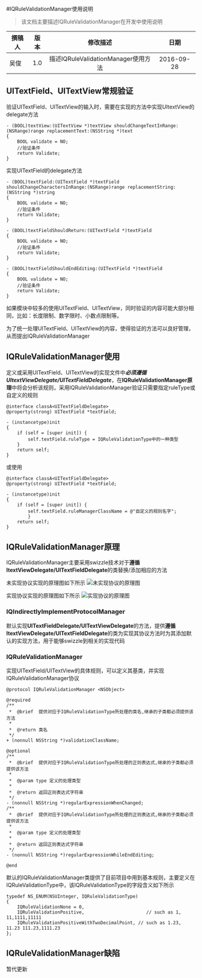 #IQRuleValidationManager使用说明
> 该文档主要描述IQRuleValidationManager在开发中使用说明

| 撰稿人  |  版本 |            修改描述                 |    日期   |
|--------|:----:|:----------------------------------:|:--------:|
|  吴俊  |  1.0  | 描述IQRuleValidationManager使用方法  |2016-09-28|

## UITextField、UITextView常规验证
验证UITextField、UITextView的输入时，需要在实现的方法中实现UItextView的delegate方法

```
- (BOOL)textView:(UITextView *)textView shouldChangeTextInRange:(NSRange)range replacementText:(NSString *)text
{
	BOOL validate = NO;
	//验证条件
	return Validate;
}

```
实现UITextField的delegate方法

```
- (BOOL)textField:(UITextField *)textField shouldChangeCharactersInRange:(NSRange)range replacementString:(NSString *)string
{
	BOOL validate = NO;
	//验证条件
	return Validate;
}

- (BOOL)textFieldShouldReturn:(UITextField *)textField
{
	BOOL validate = NO;
	//验证条件
	return Validate;
}

- (BOOL)textFieldShouldEndEditing:(UITextField *)textField
{
	BOOL validate = NO;
	//验证条件
	return Validate;
}
```
如果模块中较多的使用UITextField、UITextView，同时验证的内容可能大部分相同，比如：长度限制、数字限时、小数点限制等。

为了统一处理UITextField、UITextView的内容，使得验证的方法可以良好管理，从而提出IQRuleValidationManager

## IQRuleValidationManager使用
定义或采用UITextField、UITextView的实现文件中***必须遵循UItextViewDelegate/UITextFieldDelegate***，在**IQRuleValidationManager原理**中将会分析该规则，采用IQRuleValidationManager验证只需要指定ruleType或自定义的规则

```
@interface classA<UITextFieldDelegate>
@property(strong) UITextField *textField;

- (instancetype)init
{
    if (self = [super init]) {
		self.textField.ruleType = IQRuleValidationType中的一种类型
	}
	return self;
}
```

或使用

```
@interface classA<UITextFieldDelegate>
@property(strong) UITextField *textField;

- (instancetype)init
{
    if (self = [super init]) {
		self.textField.ruleManagerClassName = @"自定义的规则名字";
		}
	return self;
}
```
## IQRuleValidationManager原理
IQRuleValidationManager主要采用swizzle技术对于**遵循ItextViewDelegate/UITextFieldDelegate**的类替换/添加相应的方法

未实现协议实现的原理图如下所示
![未实现协议的原理图](http://junhg521.github.io/JSSource/swizzle/swizzleInd.png)

实现协议实现的原理图如下所示
![实现协议的原理图](http://junhg521.github.io/JSSource/swizzle/swizzle.png)
### IQIndirectlyImplementProtocolManager
默认实现**UITextFieldDelegate/UITextViewDelegate**的方法，提供**遵循ItextViewDelegate/UITextFieldDelegate**的类为实现其协议方法时为其添加默认的实现方法，用于能够swizzle到相关的实现代码
### IQRuleValidationManager
实现UITextField/UITextView的具体规则，可以定义其基类，并实现IQRuleValidationManager协议

```
@protocol IQRuleValidationManager <NSObject>

@required
/**
 *  @brief  提供对应于IQRuleValidationType所处理的类名,继承的子类都必须提供该方法
 *
 *  @return 类名
 */
+ (nonnull NSString *)validationClassName;

@optional
/**
 *  @brief  提供对应于IQRuleValidationType所处理的正则表达式,继承的子类都必须提供该方法
 *
 *  @param type 定义的处理类型
 *
 *  @return 返回正则表达式字符串
 */
- (nonnull NSString *)regularExpressionWhenChanged;
/**
 *  @brief  提供对应于IQRuleValidationType所处理的正则表达式,继承的子类都必须提供该方法
 *
 *  @param type 定义的处理类型
 *
 *  @return 返回正则表达式字符串
 */
- (nonnull NSString *)regularExpressionWhileEndEditing;

@end
```
默认的IQRuleValidationManager类提供了目前项目中用到基本规则，主要定义在IQRuleValidationType中，该IQRuleValidationType的字段含义如下所示

```
typedef NS_ENUM(NSUInteger, IQRuleValidationType)
{
    IQRuleValidationNone = 0,
    IQRuleValidationPositive,                       // such as 1, 11,1111,11111
    IQRuleValidationPositiveWithTwoDecimalPoint, // such as 1.23, 11.23 111.23,1111.23
};
```


## IQRuleValidationManager缺陷
暂代更新